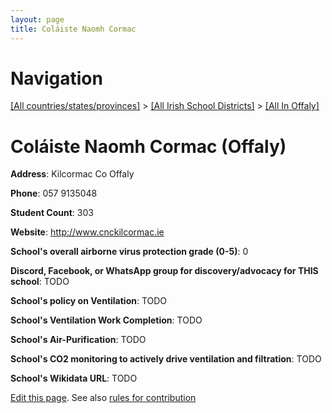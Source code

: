```yaml
---
layout: page
title: Coláiste Naomh Cormac
---
```

# Navigation

[[All countries/states/provinces]](../../..) > [[All Irish School Districts]](../..) > [[All In Offaly]](..)

# Coláiste Naomh Cormac (Offaly)

**Address**: Kilcormac Co Offaly

**Phone**: 057 9135048

**Student Count**: 303

**Website**: <http://www.cnckilcormac.ie>

**School's overall airborne virus protection grade (0-5)**: 0

**Discord, Facebook, or WhatsApp group for discovery/advocacy for THIS school**: TODO

**School's policy on Ventilation**: TODO

**School's Ventilation Work Completion**: TODO

**School's Air-Purification**: TODO

**School's CO2 monitoring to actively drive ventilation and filtration**: TODO

**School's Wikidata URL**: TODO


[Edit this page](https://github.com/ventilate-schools/Ireland/edit/main/./Offaly/Coláiste_Naomh_Cormac.md). See also [rules for contribution](../../../contribution-rules/)